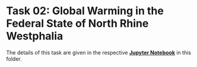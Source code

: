 # Task 02: Global Warming in the Federal State of North Rhine Westphalia

The details of this task are given in the respective [**Jupyter Notebook**](Task02_Temperature.ipynb) in this folder.
